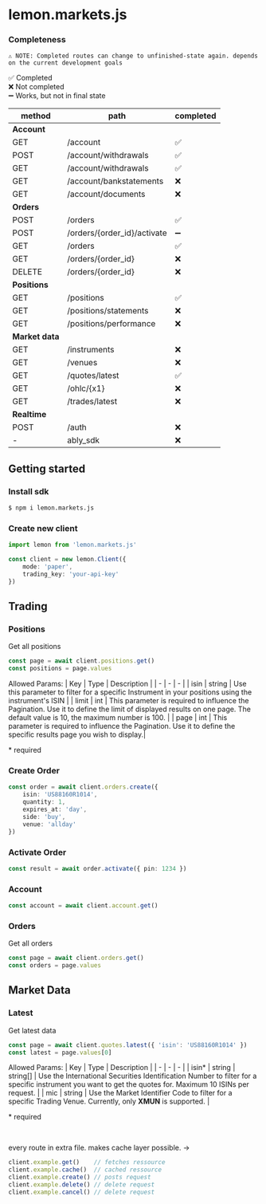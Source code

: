 # lemon.markets.js

### Completeness

`⚠ NOTE: Completed routes can change to unfinished-state again. depends on the current development goals` <br/>

✅ Completed <br/>
❌ Not completed <br/>
➖ Works, but not in final state <br/>

| method | path | completed |
| - | - | - |
| <b>Account</b> | | |
| GET | /account | ✅ |
| POST | /account/withdrawals | ✅ |
| GET | /account/withdrawals | ✅ |
| GET | /account/bankstatements | ❌ |
| GET | /account/documents | ❌ |
| <b>Orders</b> | | |
| POST | /orders | ✅ |
| POST | /orders/{order_id}/activate | ➖ |
| GET | /orders | ✅ |
| GET | /orders/{order_id} | ❌ |
| DELETE | /orders/{order_id} | ❌ |
| <b>Positions</b> | | |
| GET | /positions | ✅ |
| GET | /positions/statements | ❌ |
| GET | /positions/performance | ❌ |
| <b>Market data</b> | | |
| GET | /instruments | ❌ |
| GET | /venues | ❌ |
| GET | /quotes/latest | ✅ |
| GET | /ohlc/{x1} | ❌ |
| GET | /trades/latest | ❌ |
| <b>Realtime</b> | | |
| POST | /auth | ❌ |
| - | ably_sdk | ❌ | 

## Getting started

### Install sdk
```sh
$ npm i lemon.markets.js
```

### Create new client
```ts
import lemon from 'lemon.markets.js'

const client = new lemon.Client({
    mode: 'paper',
    trading_key: 'your-api-key'
})
```

## Trading
### Positions
Get all positions
```ts
const page = await client.positions.get()
const positions = page.values
```

Allowed Params:
| Key | Type | Description |
| - | - | - |
| isin | string | Use this parameter to filter for a specific Instrument in your positions using the instrument's ISIN |
| limit | int | This parameter is required to influence the Pagination. Use it to define the limit of displayed results on one page. The default value is 10, the maximum number is 100. |
| page | int | This parameter is required to influence the Pagination. Use it to define the specific results page you wish to display.|

<span color='red'>* required</span>

### Create Order
```ts
const order = await client.orders.create({
    isin: 'US88160R1014',
    quantity: 1,
    expires_at: 'day',
    side: 'buy',
    venue: 'allday'
})
```

### Activate Order
```ts
const result = await order.activate({ pin: 1234 })
```

### Account
```ts
const account = await client.account.get()
```

### Orders
Get all orders
```ts
const page = await client.orders.get()
const orders = page.values
```

## Market Data

### Latest
Get latest data
```ts
const page = await client.quotes.latest({ 'isin': 'US88160R1014' })
const latest = page.values[0]
```

Allowed Params:
| Key | Type | Description |
| - | - | - |
| isin<span color='red'>*</span> | string \| string[] | Use the International Securities Identification Number to filter for a specific instrument you want to get the quotes for. Maximum 10 ISINs per request. |
| mic | string | Use the Market Identifier Code to filter for a specific Trading Venue. Currently, only <b>XMUN</b> is supported. |

<span color='red'>* required</span>

<br/>

every route in extra file. makes cache layer possible. ->
```js
client.example.get()    // fetches ressource
client.example.cache()  // cached ressource
client.example.create() // posts request
client.example.delete() // delete request
client.example.cancel() // delete request
```
